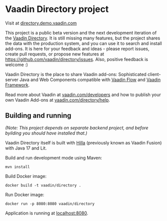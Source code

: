 # Vaadin Directory project

Visit at [directory.demo.vaadin.com](https://directory.demo.vaadin.com)

This project is a public beta version and the next development iteration of the [Vaadin Directory](https://vaadin.com/directory). It is still missing many features, but the project shares the data with the production system, and you can use it to search and install add-ons. It is here for your feedback and ideas -  please report issues, create pull requests, or propose new features at https://github.com/vaadin/directory/issues. Also, positive feedback is welcome :)

Vaadin Directory is the place to share Vaadin add-ons: Sophisticated client-server Java and Web Components compatible with [Vaadin Flow](https://github.com/vaadin/flow) and [Vaadin Framework](https://github.com/vaadin/framework). 

Read more about Vaadin at [vaadin.com/developers](https://vaadin.com/developers) and how to publish your own Vaadin Add-ons at [vaadin.com/directory/help](https://vaadin.com/directory/help).

## Building and running

_(Note: This project depends on separate backend project, and before byilding you should have installed that.)_

Vaadin Directory  itself is built with [Hilla](https://hill.dev/) (previously known as Vaadin Fusion) with Java 17 and Lit. 

Build and run development mode using Maven:
```
mvn install
```

Build Docker image:
```
docker build -t vaadin/directory .
```

Run Docker image:
```
docker run -p 8080:8080 vaadin/directory
```

Application is running at [localhost:8080](http://localhost:8080).
